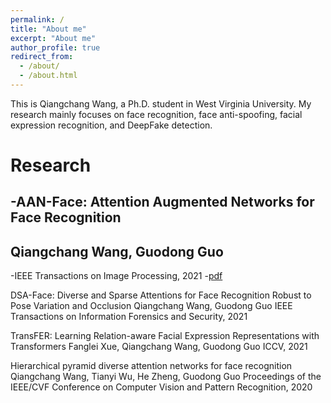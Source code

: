 ```yaml
---
permalink: /
title: "About me"
excerpt: "About me"
author_profile: true
redirect_from: 
  - /about/
  - /about.html
---
```


This is Qiangchang Wang, a Ph.D. student in West Virginia University. My research mainly focuses on face recognition, face anti-spoofing, facial expression recognition, and DeepFake detection.

Research
======
-AAN-Face: Attention Augmented Networks for Face Recognition
-
Qiangchang Wang, Guodong Guo
-
-IEEE Transactions on Image Processing, 2021
-[pdf](https://github.com/academicpages/academicpages.github.io)

DSA-Face: Diverse and Sparse Attentions for Face Recognition Robust to Pose Variation and Occlusion
Qiangchang Wang, Guodong Guo
IEEE Transactions on Information Forensics and Security, 2021

TransFER: Learning Relation-aware Facial Expression Representations with Transformers
Fanglei Xue, Qiangchang Wang, Guodong Guo
ICCV, 2021

Hierarchical pyramid diverse attention networks for face recognition
Qiangchang Wang, Tianyi Wu, He Zheng, Guodong Guo
Proceedings of the IEEE/CVF Conference on Computer Vision and Pattern Recognition, 2020
